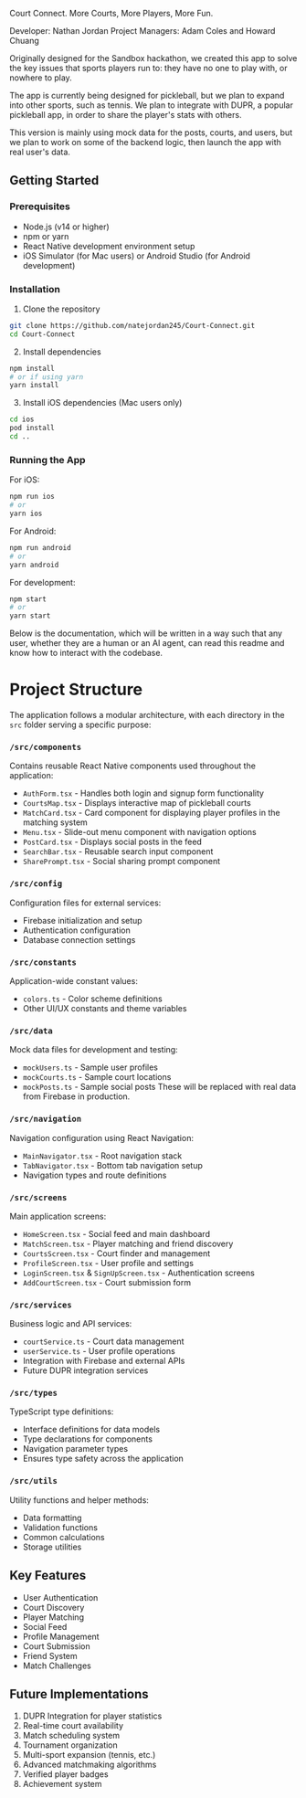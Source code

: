 Court Connect. More Courts, More Players, More Fun.

Developer: Nathan Jordan
Project Managers: Adam Coles and Howard Chuang

Originally designed for the Sandbox hackathon, we created this app to solve the key issues that  sports players run to: they have no one to play with, or nowhere to play.

The app is currently being designed for pickleball, but we plan to expand into other sports, such as tennis. We plan to integrate with DUPR, a popular pickleball app, in order to share the player's stats with others.

This version is mainly using mock data for the posts, courts, and users, but we plan to work on some of the backend logic, then launch the app with real user's data.

## Getting Started

### Prerequisites
- Node.js (v14 or higher)
- npm or yarn
- React Native development environment setup
- iOS Simulator (for Mac users) or Android Studio (for Android development)

### Installation

1. Clone the repository
```bash
git clone https://github.com/natejordan245/Court-Connect.git
cd Court-Connect
```

2. Install dependencies
```bash
npm install
# or if using yarn
yarn install
```

3. Install iOS dependencies (Mac users only)
```bash
cd ios
pod install
cd ..
```

### Running the App

For iOS:
```bash
npm run ios
# or
yarn ios
```

For Android:
```bash
npm run android
# or
yarn android
```

For development:
```bash
npm start
# or
yarn start
```

Below is the documentation, which will be written in a way such that any user, whether they are a human or an AI agent, can read this readme and know how to interact with the codebase.

# Project Structure

The application follows a modular architecture, with each directory in the `src` folder serving a specific purpose:

### `/src/components`
Contains reusable React Native components used throughout the application:
- `AuthForm.tsx` - Handles both login and signup form functionality
- `CourtsMap.tsx` - Displays interactive map of pickleball courts
- `MatchCard.tsx` - Card component for displaying player profiles in the matching system
- `Menu.tsx` - Slide-out menu component with navigation options
- `PostCard.tsx` - Displays social posts in the feed
- `SearchBar.tsx` - Reusable search input component
- `SharePrompt.tsx` - Social sharing prompt component

### `/src/config`
Configuration files for external services:
- Firebase initialization and setup
- Authentication configuration
- Database connection settings

### `/src/constants`
Application-wide constant values:
- `colors.ts` - Color scheme definitions
- Other UI/UX constants and theme variables

### `/src/data`
Mock data files for development and testing:
- `mockUsers.ts` - Sample user profiles
- `mockCourts.ts` - Sample court locations
- `mockPosts.ts` - Sample social posts
These will be replaced with real data from Firebase in production.

### `/src/navigation`
Navigation configuration using React Navigation:
- `MainNavigator.tsx` - Root navigation stack
- `TabNavigator.tsx` - Bottom tab navigation setup
- Navigation types and route definitions

### `/src/screens`
Main application screens:
- `HomeScreen.tsx` - Social feed and main dashboard
- `MatchScreen.tsx` - Player matching and friend discovery
- `CourtsScreen.tsx` - Court finder and management
- `ProfileScreen.tsx` - User profile and settings
- `LoginScreen.tsx` & `SignUpScreen.tsx` - Authentication screens
- `AddCourtScreen.tsx` - Court submission form

### `/src/services`
Business logic and API services:
- `courtService.ts` - Court data management
- `userService.ts` - User profile operations
- Integration with Firebase and external APIs
- Future DUPR integration services

### `/src/types`
TypeScript type definitions:
- Interface definitions for data models
- Type declarations for components
- Navigation parameter types
- Ensures type safety across the application

### `/src/utils`
Utility functions and helper methods:
- Data formatting
- Validation functions
- Common calculations
- Storage utilities

## Key Features
- User Authentication
- Court Discovery
- Player Matching
- Social Feed
- Profile Management
- Court Submission
- Friend System
- Match Challenges

## Future Implementations
1. DUPR Integration for player statistics
2. Real-time court availability
3. Match scheduling system
4. Tournament organization
5. Multi-sport expansion (tennis, etc.)
6. Advanced matchmaking algorithms
7. Verified player badges
8. Achievement system

#
